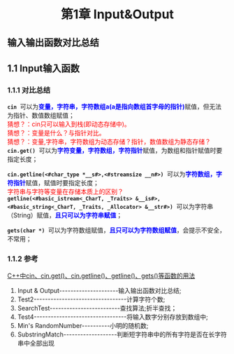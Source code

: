 # <center>第1章 Input&Output</center>
## 输入输出函数对比总结
## 1.1 Input输入函数
### 1.1.1 对比总结   
**`cin`**&nbsp;&nbsp;可以为<font color=#0000ff>**变量，字符串，字符数组a(a是指向数组首字母的指针)**</font>赋值，但无法为指针、数值数组赋值；  
<font color=#FF0000>猜想？：cin只可以输入到栈(即动态存储中)。</font>  
<font color=#FF0000>猜想？：变量是什么？与指针对比。</font>  
<font color=#FF0000>猜想？：变量,字符串，字符数组为动态存储？指针，数值数组为静态存储？</font>  
**`cin.get()`**&nbsp;&nbsp;可以为<font color=#0000ff>**字符变量，字符数组，字符指针**</font>赋值，为数组和指针赋值时要指定长度；  

**`cin.getline(<#char_type *__s#>,<#streamsize __n#>)`**&nbsp;&nbsp;可以为<font color=#0000ff>**字符数组，字符指针**</font>赋值，赋值时要指定长度；  
<font color=#FF0000>字符串与字符等变量在存储本质上的区别？</font>  
**`getline(<#basic_istream<_CharT, _Traits> &__is#>,<#basic_string<_CharT, _Traits, _Allocator> &__str#>)`**&nbsp;&nbsp;可以为字符串（String）赋值，<font color=#0000FF>**且只可以为字符串赋值**</font>；
  
**`gets(char *)`**&nbsp;&nbsp;可以为字符数组赋值，**<font color=#0000FF>且只可以为字符数组赋值</font>**，会提示不安全，不常用；

### 1.1.2 参考 
[C++中cin、cin.get()、cin.getline()、getline()、gets()等函数的用法](https://www.cnblogs.com/flatfoosie/archive/2010/12/22/1914055.html)  

1. Input & Output---------------------输入输出函数对比总结;
2. Test2---------------------------------计算字符个数;
3. SearchTest-------------------------查找算法;折半查找；
4. Test4---------------------------------将输入数字分别存放到数组中;  
5. Min's RandomNumber----------小明的随机数;
6. SubstringMatch-------------------判断短字符串中的所有字符是否在长字符串中全部出现  

